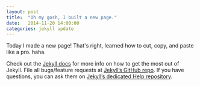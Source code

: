 ```yaml
---
layout: post
title:  "Oh my gosh, I built a new page."
date:   2014-11-20 14:00:00
categories: jekyll update
---
```

Today I made a new page! That's right, learned how to cut, copy, and paste like a pro. haha. 



Check out the [Jekyll docs][jekyll] for more info on how to get the most out of Jekyll. File all bugs/feature requests at [Jekyll’s GitHub repo][jekyll-gh]. If you have questions, you can ask them on [Jekyll’s dedicated Help repository][jekyll-help].

[jekyll]:      http://jekyllrb.com
[jekyll-gh]:   https://github.com/jekyll/jekyll
[jekyll-help]: https://github.com/jekyll/jekyll-help

